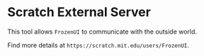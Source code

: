 # Scratch External Server
This tool allows ```FrozenUI``` to communicate with the outside world.

Find more details at ```https://scratch.mit.edu/users/FrozenUI```.

